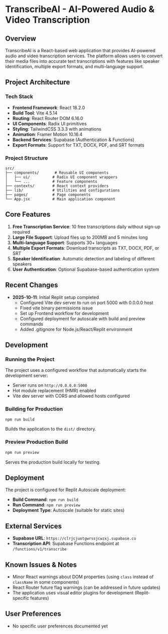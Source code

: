 # TranscribeAI - AI-Powered Audio & Video Transcription

## Overview
TranscribeAI is a React-based web application that provides AI-powered audio and video transcription services. The platform allows users to convert their media files into accurate text transcriptions with features like speaker identification, multiple export formats, and multi-language support.

## Project Architecture

### Tech Stack
- **Frontend Framework**: React 18.2.0
- **Build Tool**: Vite 4.5.14
- **Routing**: React Router DOM 6.16.0
- **UI Components**: Radix UI primitives
- **Styling**: TailwindCSS 3.3.3 with animations
- **Animation**: Framer Motion 10.16.4
- **Backend Services**: Supabase (Authentication & Functions)
- **Export Formats**: Support for TXT, DOCX, PDF, and SRT formats

### Project Structure
```
src/
├── components/       # Reusable UI components
│   ├── ui/          # Radix UI component wrappers
│   └── ...          # Feature components
├── contexts/        # React context providers
├── lib/             # Utilities and configurations
├── pages/           # Page components
└── App.jsx          # Main application component
```

## Core Features
1. **Free Transcription Service**: 10 free transcriptions daily without sign-up required
2. **Large File Support**: Upload files up to 200MB and 5 minutes long
3. **Multi-language Support**: Supports 30+ languages
4. **Multiple Export Formats**: Download transcripts as TXT, DOCX, PDF, or SRT
5. **Speaker Identification**: Automatic detection and labeling of different speakers
6. **User Authentication**: Optional Supabase-based authentication system

## Recent Changes
- **2025-10-11**: Initial Replit setup completed
  - Configured Vite dev server to run on port 5000 with 0.0.0.0 host
  - Fixed vite binary permissions issue
  - Set up Frontend workflow for development
  - Configured deployment for autoscale with build and preview commands
  - Added .gitignore for Node.js/React/Replit environment

## Development

### Running the Project
The project uses a configured workflow that automatically starts the development server:
- Server runs on `http://0.0.0.0:5000`
- Hot module replacement (HMR) enabled
- Vite dev server with CORS and allowed hosts configured

### Building for Production
```bash
npm run build
```
Builds the application to the `dist/` directory.

### Preview Production Build
```bash
npm run preview
```
Serves the production build locally for testing.

## Deployment
The project is configured for Replit Autoscale deployment:
- **Build Command**: `npm run build`
- **Run Command**: `npm run preview`
- **Deployment Type**: Autoscale (suitable for static sites)

## External Services
- **Supabase URL**: `https://clrjcjuotgwrssjcwzxj.supabase.co`
- **Transcription API**: Supabase Functions endpoint at `/functions/v1/transcribe`

## Known Issues & Notes
- Minor React warnings about DOM properties (using `class` instead of `className` in some components)
- React Router future flag warnings (can be addressed in future updates)
- The application uses visual editor plugins for development (Replit-specific features)

## User Preferences
- No specific user preferences documented yet
